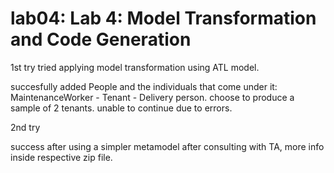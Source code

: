 # lab04: Lab 4: Model Transformation and Code Generation

1st try
tried applying model transformation using ATL model.

succesfully added People and the individuals that come under it: MaintenanceWorker - Tenant - Delivery person.
choose to produce a sample of 2 tenants.
unable to continue due to errors.

2nd try

success after using a simpler metamodel after consulting with TA, more info inside respective zip file.

